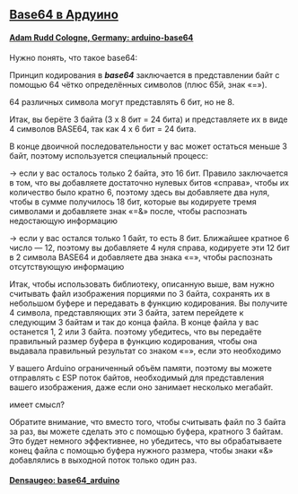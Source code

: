 ## [Base64 в Ардуино](#)


#### [Adam Rudd Cologne, Germany: arduino-base64](https://github.com/adamvr/arduino-base64/tree/master)

Нужно понять, что такое base64:

Принцип кодирования в ***base64*** заключается в представлении байт с помощью 64 чётко определённых символов (плюс 65й, знак «=»).

64 различных символа могут представлять 6 бит, но не 8.

Итак, вы берёте 3 байта (3 x 8 бит = 24 бита) и представляете их в виде 4 символов BASE64, так как 4 x 6 бит = 24 бита.

В конце двоичной последовательности у вас может остаться меньше 3 байт, поэтому используется специальный процесс:

-> если у вас осталось только 2 байта, это 16 бит. Правило заключается в том, что вы добавляете достаточно нулевых битов «справа», чтобы их количество было кратно 6, поэтому здесь вы добавляете два нуля, чтобы в сумме получилось 18 бит, которые вы кодируете тремя символами и добавляете знак «=&» после, чтобы распознать недостающую информацию

-> если у вас остался только 1 байт, то есть 8 бит. Ближайшее кратное 6 число — 12, поэтому вы добавляете 4 нуля справа, кодируете эти 12 бит в 2 символа BASE64 и добавляете два знака «=», чтобы распознать отсутствующую информацию

Итак, чтобы использовать библиотеку, описанную выше, вам нужно считывать файл изображения порциями по 3 байта, сохранять их в небольшом буфере и передавать в функцию кодирования. Вы получите 4 символа, представляющих эти 3 байта, затем перейдете к следующим 3 байтам и так до конца файла. В конце файла у вас останется 1, 2 или 3 байта. поэтому убедитесь, что вы передаёте правильный размер буфера в функцию кодирования, чтобы она выдавала правильный результат со знаком «=», если это необходимо

У вашего Arduino ограниченный объём памяти, поэтому вы можете отправлять с ESP поток байтов, необходимый для представления вашего изображения, даже если оно занимает несколько мегабайт.

имеет смысл?

Обратите внимание, что вместо того, чтобы считывать файл по 3 байта за раз, вы можете сделать это с помощью буфера, кратного 3 байтам. Это будет немного эффективнее, но убедитесь, что вы обрабатываете конец файла с помощью буфера нужного размера, чтобы знаки «&» добавлялись в выходной поток только один раз.

#### [Densaugeo: base64_arduino](https://github.com/Densaugeo/base64_arduino)




